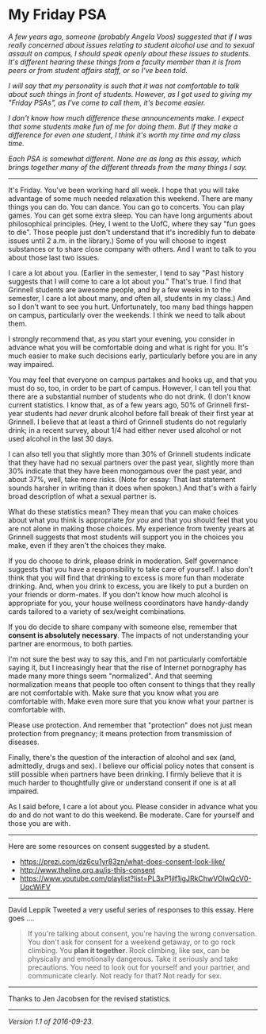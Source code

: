 My Friday PSA
=============

*A few years ago, someone (probably Angela Voos) suggested that if I
was really concerned about issues relating to student alcohol use and
to sexual assault on campus, I should speak openly about these issues to
students. It's different hearing these things from a faculty member than
it is from peers or from student affairs staff, or so I've been told.*

*I will say that my personality is such that it was not comfortable to
talk about such things in front of students.  However, as I got used to
giving my "Friday PSAs", as I've come to call them, it's become easier.*

*I don't know how much difference these announcements make.  I expect that
some students make fun of me for doing them.  But if they make a difference
for even one student, I think it's worth my time and my class time.*

*Each PSA is somewhat different.  None are as long as this essay, which
brings together many of the different threads from the many things I say.*

---

It's Friday.  You've been working hard all week.  I hope that you will
take advantage of some much needed relaxation this weekend.  There are
many things you can do.  You can dance.  You can go to concerts.
You can play games.  You can get some extra sleep.  You can have long
arguments about philosophical principles.  (Hey, I went to the UofC,
where they say "fun goes to die".  Those people just don't understand
that it's incredibly fun to debate issues until 2 a.m. in the library.)
Some of you will choose to ingest substances or to share close company
with others.  And I want to talk to you about those last two issues.

I care a lot about you.  (Earlier in the semester, I tend to say "Past
history suggests that I will come to care a lot about you."  That's true.
I find that Grinnell students are awesome people, and by a few weeks
in to the semester, I care a lot about many, and often all, students
in my class.)  And so I don't want to see you hurt.  Unfortunately,
too many bad things happen on campus, particularly over the weekends.
I think we need to talk about them.

I strongly recommend that, as you start your evening, you consider in
advance what you will be comfortable doing and what is right for you.
It's much easier to make such decisions early, particularly before you
are in any way impaired.

You may feel that everyone on campus partakes and hooks up, and that you
must do so, too, in order to be part of campus.  However, I can tell
you that there are a substantial number of students who do not drink.
(I don't know current statistics.  I know that, as of a few years ago,
50% of Grinnell first-year students had *never* drunk alcohol before
fall break of their first year at Grinnell.  I believe that at least a
third of Grinnell students do not regularly drink; in a recent survey, about
1/4 had either never used alcohol or not used alcohol in the last 30
days.

I can also tell you that slightly more than 30% of Grinnell students indicate
that they have had no sexual partners over the past year, slightly more
than 30% indicate that they have been monogamous over the past year,
and about 37%, well, take more risks.  (Note for essay: That
last statement sounds harsher in writing than it does when spoken.)
And that's with a fairly broad description of what a sexual partner is.

What do these statistics mean?  They mean that you can make choices about
what you think is appropriate *for you* and that you should feel that
you are not alone in making those choices.  My experience from twenty
years at Grinnell suggests that most students will support you in the
choices you make, even if they aren't the choices they make.

If you do choose to drink, please drink in moderation.  Self governance
suggests that you have a responsibility to take care of yourself.  I also
don't think that you will find that drinking to excess is more fun than
moderate drinking.  And, when you drink to excess, you are likely to
put a burden on your friends or dorm-mates.  If you don't know how much
alcohol is appropriate for you, your house wellness coordinators have
handy-dandy cards tailored to a variety of sex/weight combinations.

If you do decide to share company with someone else, remember that
**consent is absolutely necessary**.  The impacts of not understanding
your partner are enormous, to both parties.

I'm not sure the best way to say this, and I'm not particularly
comfortable saying it, but I increasingly hear that the rise of Internet
pornography has made many more things seem "normalized".  And that seeming
normalization means that people too often consent to things that they
really are not comfortable with.  Make sure that you know what you are
comfortable with.  Make even more sure that you know what your partner
is comfortable with.

Please use protection.  And remember that "protection" does not just mean
protection from pregnancy; it means protection from transmission of diseases.

Finally, there's the question of the interaction of alcohol and sex (and,
admittedly, drugs and sex).  I believe our official policy notes that
consent is still possible when partners have been drinking.  I firmly
believe that it is much harder to thoughtfully give or understand consent
if one is at all impaired.

As I said before, I care a lot about you.  Please consider in advance
what you do and do not want to do this weekend.  Be moderate.  Care for
yourself and those you are with.

---

Here are some resources on consent suggested by a student.

* <https://prezi.com/dz6cu1yr83zn/what-does-consent-look-like/>
* <http://www.theline.org.au/is-this-consent>
* <https://www.youtube.com/playlist?list=PL3xP1jlf1jgJRkChwVOlwQcV0-UqcWiFV>

---

David Leppik Tweeted a very useful series of responses to this essay.
Here goes ....

> If you're talking about consent, you're having the wrong conversation.
  You don't ask for consent for a weekend getaway, or to go rock climbing.
  You **plan it together**.  Rock climbing, like sex, can be physically
  and emotionally dangerous.  Take it seriously and take precautions.
  You need to look out for yourself and your partner, and communicate
  clearly.  Not ready for that?  Not ready for sex.

---

Thanks to Jen Jacobsen for the revised statistics.

---

*Version 1.1 of 2016-09-23.*
